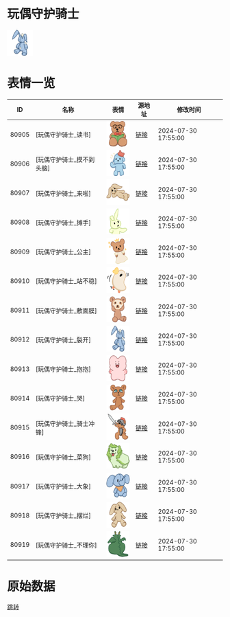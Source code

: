 # 玩偶守护骑士

<img src="./cover.png" height="60" alt="cover" />

# 表情一览

|ID|名称|表情|源地址|修改时间|
|----|----|----|----|----|
|80905|[玩偶守护骑士_读书]|<img src="./pic/080905_%5B玩偶守护骑士_读书%5D.png" height="60" alt="读书"/>|[链接](https://i0.hdslb.com/bfs/garb/363bca672601443639cdf71a507cf4d5472b3b4f.png)|2024-07-30 17:55:00|
|80906|[玩偶守护骑士_摸不到头脑]|<img src="./pic/080906_%5B玩偶守护骑士_摸不到头脑%5D.png" height="60" alt="摸不到头脑"/>|[链接](https://i0.hdslb.com/bfs/garb/ff72e8230961758a3d0956457613ab3dd5345be8.png)|2024-07-30 17:55:00|
|80907|[玩偶守护骑士_来啦]|<img src="./pic/080907_%5B玩偶守护骑士_来啦%5D.png" height="60" alt="来啦"/>|[链接](https://i0.hdslb.com/bfs/garb/3e66cc471eba6817c746445bff99174d062606ff.png)|2024-07-30 17:55:00|
|80908|[玩偶守护骑士_摊手]|<img src="./pic/080908_%5B玩偶守护骑士_摊手%5D.png" height="60" alt="摊手"/>|[链接](https://i0.hdslb.com/bfs/garb/8312adfc4fc14aeec143ba18e09b2809521a78da.png)|2024-07-30 17:55:00|
|80909|[玩偶守护骑士_公主]|<img src="./pic/080909_%5B玩偶守护骑士_公主%5D.png" height="60" alt="公主"/>|[链接](https://i0.hdslb.com/bfs/garb/bedb160c118dd1cff4ded5bd6af52c76df92296c.png)|2024-07-30 17:55:00|
|80910|[玩偶守护骑士_站不稳]|<img src="./pic/080910_%5B玩偶守护骑士_站不稳%5D.png" height="60" alt="站不稳"/>|[链接](https://i0.hdslb.com/bfs/garb/12ea1497e753475fad0c5c801d8738a548f54f49.png)|2024-07-30 17:55:00|
|80911|[玩偶守护骑士_敷面膜]|<img src="./pic/080911_%5B玩偶守护骑士_敷面膜%5D.png" height="60" alt="敷面膜"/>|[链接](https://i0.hdslb.com/bfs/garb/711e2a08058911f618f99ad35ebf8e152df30460.png)|2024-07-30 17:55:00|
|80912|[玩偶守护骑士_裂开]|<img src="./pic/080912_%5B玩偶守护骑士_裂开%5D.png" height="60" alt="裂开"/>|[链接](https://i0.hdslb.com/bfs/garb/beaad357fc0fcf7b1aa958e1e824cb7987fd85d7.png)|2024-07-30 17:55:00|
|80913|[玩偶守护骑士_抱抱]|<img src="./pic/080913_%5B玩偶守护骑士_抱抱%5D.png" height="60" alt="抱抱"/>|[链接](https://i0.hdslb.com/bfs/garb/63fc5d814f8d2e00f68fd7eb21e5a312ef41e571.png)|2024-07-30 17:55:00|
|80914|[玩偶守护骑士_哭]|<img src="./pic/080914_%5B玩偶守护骑士_哭%5D.png" height="60" alt="哭"/>|[链接](https://i0.hdslb.com/bfs/garb/baddf69cbb03d0e16922e175f6785a78192ce0a8.png)|2024-07-30 17:55:00|
|80915|[玩偶守护骑士_骑士冲锋]|<img src="./pic/080915_%5B玩偶守护骑士_骑士冲锋%5D.png" height="60" alt="骑士冲锋"/>|[链接](https://i0.hdslb.com/bfs/garb/db77d66deb82c6a32dcd8ff5e7eb7d731752240d.png)|2024-07-30 17:55:00|
|80916|[玩偶守护骑士_菜狗]|<img src="./pic/080916_%5B玩偶守护骑士_菜狗%5D.png" height="60" alt="菜狗"/>|[链接](https://i0.hdslb.com/bfs/garb/563697cc481d72e262a0a3cfaff7f396a45d2f1f.png)|2024-07-30 17:55:00|
|80917|[玩偶守护骑士_大象]|<img src="./pic/080917_%5B玩偶守护骑士_大象%5D.png" height="60" alt="大象"/>|[链接](https://i0.hdslb.com/bfs/garb/9790f8f28a48292b978c6391658cbe29385502b3.png)|2024-07-30 17:55:00|
|80918|[玩偶守护骑士_摆烂]|<img src="./pic/080918_%5B玩偶守护骑士_摆烂%5D.png" height="60" alt="摆烂"/>|[链接](https://i0.hdslb.com/bfs/garb/42b6f6ce550d4e867dab6dc57a9f0dfd9132eb14.png)|2024-07-30 17:55:00|
|80919|[玩偶守护骑士_不理你]|<img src="./pic/080919_%5B玩偶守护骑士_不理你%5D.png" height="60" alt="不理你"/>|[链接](https://i0.hdslb.com/bfs/garb/176b6e28dc297ccadf9429b386ce993ab7c7d0f7.png)|2024-07-30 17:55:00|

# 原始数据

[跳转](./raw.json)

